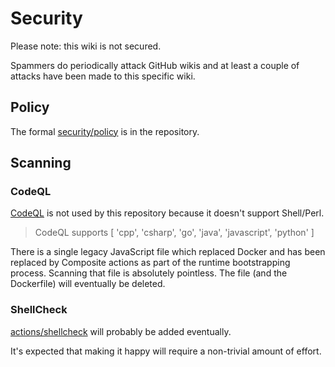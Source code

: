 # Security

Please note: this wiki is not secured.

Spammers do periodically attack GitHub wikis and at least a couple of attacks have been made to this specific wiki.

## Policy

The formal [security/policy](https://github.com/check-spelling/check-spelling/security/policy) is in the repository.

## Scanning

### CodeQL

[CodeQL](https://github.com/github/codeql-action) is not used by this repository because it doesn't support Shell/Perl.

> CodeQL supports [ 'cpp', 'csharp', 'go', 'java', 'javascript', 'python' ]

There is a single legacy JavaScript file which replaced Docker and has been replaced by Composite actions as part of the runtime bootstrapping process. Scanning that file is absolutely pointless. The file (and the Dockerfile) will eventually be deleted.

### ShellCheck

[actions/shellcheck](https://github.com/marketplace/actions/shellcheck) will probably be added eventually.

It's expected that making it happy will require a non-trivial amount of effort.